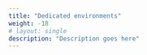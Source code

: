 ```yaml
---
title: "Dedicated environments"
weight: -18
# layout: single
description: "Description goes here"
---
```

